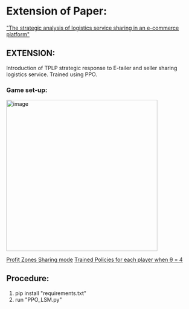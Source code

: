 # Extension of Paper:
["The strategic analysis of logistics service sharing in an e-commerce platform"](https://www.sciencedirect.com/science/article/abs/pii/S0305048318313628)


## EXTENSION:

Introduction of TPLP strategic response to E-tailer and seller sharing logistics service. Trained using PPO.

### Game set-up:
<img src="https://github.com/user-attachments/assets/b02d3db8-9587-40b9-9095-d77b1437fb82" alt="image" width="400">


[Profit Zones Sharing mode](Profitable%20zone.png)
[Trained Policies for each player when θ = 4](Trained_policies_theta4)

## Procedure:

1. pip install "requirements.txt"
2. run "PPO_LSM.py"
